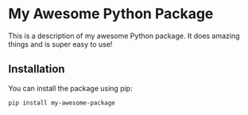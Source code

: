 # My Awesome Python Package

This is a description of my awesome Python package. It does amazing things and is super easy to use!

## Installation

You can install the package using pip:

```bash
pip install my-awesome-package

